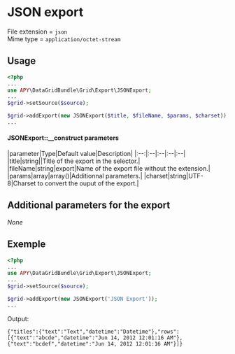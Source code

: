 JSON export
===========

File extension = `json`  
Mime type = `application/octet-stream`

## Usage
```php
<?php
...
use APY\DataGridBundle\Grid\Export\JSONExport; 
...
$grid->setSource($source);

$grid->addExport(new JSONExport($title, $fileName, $params, $charset));
...
```

#### JSONExport::__construct parameters

|parameter|Type|Default value|Description|
|:--:|:--|:--|:--|:--|
|title|string||Title of the export in the selector.|
|fileName|string|export|Name of the export file without the extension.|
|params|array|array()|Additionnal parameters.|
|charset|string|UTF-8|Charset to convert the ouput of the export.|

## Additional parameters for the export

_None_

## Exemple
```php
<?php
...
use APY\DataGridBundle\Grid\Export\JSONExport; 
...
$grid->setSource($source);

$grid->addExport(new JSONExport('JSON Export'));
...
```

Output:
```
{"titles":{"text":"Text","datetime":"Datetime"},"rows":[{"text":"abcde","datetime":"Jun 14, 2012 12:01:16 AM"},{"text":"bcdef","datetime":"Jun 14, 2012 12:01:16 AM"}]}
```
